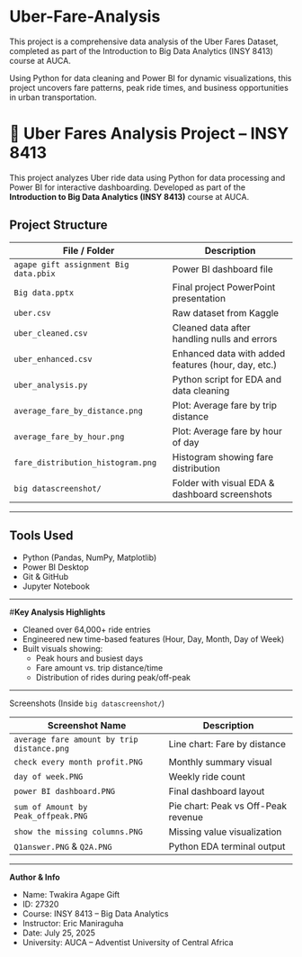 # Uber-Fare-Analysis
This project is a comprehensive data analysis of the Uber Fares Dataset, completed as part of the Introduction to Big Data Analytics (INSY 8413) course at AUCA.

Using Python for data cleaning and Power BI for dynamic visualizations, this project uncovers fare patterns, peak ride times, and business opportunities in urban transportation.

# 🚖 Uber Fares Analysis Project – INSY 8413

This project analyzes Uber ride data using Python for data processing and Power BI for interactive dashboarding. Developed as part of the **Introduction to Big Data Analytics (INSY 8413)** course at AUCA.

##  Project Structure

| File / Folder                         | Description |
|--------------------------------------|-------------|
| `agape gift assignment Big data.pbix` | Power BI dashboard file |
| `Big data.pptx`                       | Final project PowerPoint presentation |
| `uber.csv`                            | Raw dataset from Kaggle |
| `uber_cleaned.csv`                   | Cleaned data after handling nulls and errors |
| `uber_enhanced.csv`                  | Enhanced data with added features (hour, day, etc.) |
| `uber_analysis.py`                   | Python script for EDA and data cleaning |
| `average_fare_by_distance.png`       | Plot: Average fare by trip distance |
| `average_fare_by_hour.png`           | Plot: Average fare by hour of day |
| `fare_distribution_histogram.png`    | Histogram showing fare distribution |
| `big datascreenshot/`                | Folder with visual EDA & dashboard screenshots |

---

##  Tools Used

- Python (Pandas, NumPy, Matplotlib)
- Power BI Desktop
- Git & GitHub
- Jupyter Notebook

---

 #**Key Analysis Highlights**

- Cleaned over 64,000+ ride entries
- Engineered new time-based features (Hour, Day, Month, Day of Week)
- Built visuals showing:
  - Peak hours and busiest days
  - Fare amount vs. trip distance/time
  - Distribution of rides during peak/off-peak

---

 Screenshots (Inside `big datascreenshot/`)

| Screenshot Name                            | Description |
|-------------------------------------------|-------------|
| `average fare amount by trip distance.png` | Line chart: Fare by distance |
| `check every month profit.PNG`             | Monthly summary visual |
| `day of week.PNG`                          | Weekly ride count |
| `power BI dashboard.PNG`                   | Final dashboard layout |
| `sum of Amount by Peak_offpeak.PNG`        | Pie chart: Peak vs Off-Peak revenue |
| `show the missing columns.PNG`             | Missing value visualization |
| `Q1answer.PNG` & `Q2A.PNG`                 | Python EDA terminal output |

---

**Author & Info**

- Name: Twakira Agape Gift
- ID: 27320  
- Course: INSY 8413 – Big Data Analytics  
- Instructor: Eric Maniraguha  
- Date: July 25, 2025  
- University: AUCA – Adventist University of Central Africa
